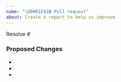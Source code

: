 ```yaml
---
name: "\U0001F41B Pull request"
about: Create a report to help us improve
---
```

<!--
Thank you for your pull request.

Please provide a description above and review
the requirements below.
-->

Resolve #

### Proposed Changes

  -
  -
  -
